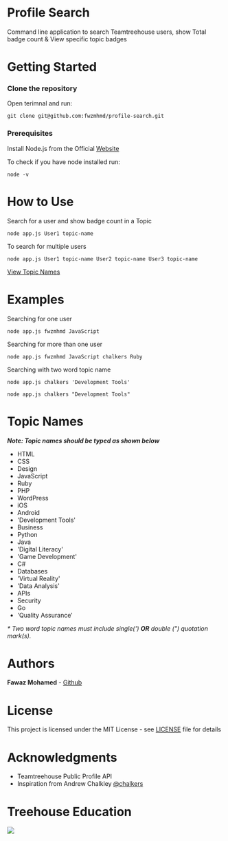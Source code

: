 # Profile Search
Command line application to search Teamtreehouse users, show Total badge count & View specific topic badges

# Getting Started
### Clone the repository
Open terimnal and run:

```
git clone git@github.com:fwzmhmd/profile-search.git
```

### Prerequisites

Install Node.js from the Official [Website](https://nodejs.org)

To check if you have node installed run:
```
node -v
```

# How to Use
Search for a user and show badge count in a Topic
```
node app.js User1 topic-name
```
To search for multiple users
```
node app.js User1 topic-name User2 topic-name User3 topic-name
```
[View Topic Names](#topic-names)


# Examples
Searching for one user
```
node app.js fwzmhmd JavaScript
```
Searching for more than one user
```
node app.js fwzmhmd JavaScript chalkers Ruby
```
Searching with two word topic name
```
node app.js chalkers 'Development Tools'
```
```
node app.js chalkers "Development Tools"
```


# Topic Names

**_Note: Topic names should be typed as shown below_**

* HTML
* CSS
* Design
* JavaScript
* Ruby
* PHP
* WordPress
* iOS
* Android
* 'Development Tools'
* Business
* Python
* Java
* 'Digital Literacy'
* 'Game Development'
* C#
* Databases
* 'Virtual Reality'
* 'Data Analysis'
* APIs
* Security
* Go
* 'Quality Assurance'

_* Two word topic names must include single(') **OR** double (") quotation mark(s)._

# Authors
 **Fawaz Mohamed** - [Github](https://github.com/fwzmhmd)

# License
This project is licensed under the MIT License - see  [LICENSE](LICENSE.md) file for details

# Acknowledgments

* Teamtreehouse Public Profile API
* Inspiration from Andrew Chalkley [@chalkers](https://twitter.com/chalkers)

# Treehouse Education

<a href="http://referrals.trhou.se/fwzmhmd" target="_blank"><img src="https://static.teamtreehouse.com/assets/content/referral-badge-td.png"/></a>